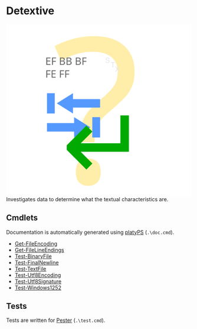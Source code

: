 Detextive
=========

<!-- To publish to PowerShell Gallery: dotnet build -t:PublishModule -c Release -->
<img src="Detextive.svg" alt="Detextive icon" align="right" />

<!-- Optional badges: -->
<!-- [![PowerShell Gallery Version](https://img.shields.io/powershellgallery/v/Detextive)](https://www.powershellgallery.com/packages/Detextive/) -->
<!-- [![PowerShell Gallery](https://img.shields.io/powershellgallery/dt/Detextive)](https://www.powershellgallery.com/packages/Detextive/) -->
<!-- [![Actions Status](https://github.com/AuthorName/Detextive/workflows/.NET%20Core/badge.svg)](https://github.com/AuthorName/Detextive/actions) -->

Investigates data to determine what the textual characteristics are.

<!-- Consider using LICEcap (cinst licecap) to capture a GIF animation of a small PowerShell window showing your module in use. -->

Cmdlets
-------

Documentation is automatically generated using [platyPS](https://github.com/PowerShell/platyPS) (`.\doc.cmd`).

- [Get-FileEncoding](docs/Get-FileEncoding.md)
- [Get-FileLineEndings](docs/Get-FileLineEndings.md)
- [Test-BinaryFile](docs/Test-BinaryFile.md)
- [Test-FinalNewline](docs/Test-FinalNewline.md)
- [Test-TextFile](docs/Test-TextFile.md)
- [Test-Utf8Encoding](docs/Test-Utf8Encoding.md)
- [Test-Utf8Signature](docs/Test-Utf8Signature.md)
- [Test-Windows1252](docs/Test-Windows1252.md)

Tests
-----

Tests are written for [Pester](https://github.com/Pester/Pester) (`.\test.cmd`).
